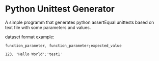 # Python Unittest Generator

A simple programm that generates python assertEqual unittests based
on text file with some parameters and values.

dataset format example:
```
function_parameter, function_parameter;expected_value

123, 'Hello World';'test1'
```